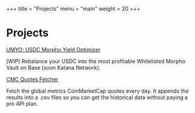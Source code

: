 +++
title = "Projects"
menu = "main"
weight = 20
+++

# Projects

[UMYO: USDC Morpho Yield Optimizer](https://github.com/jorickdefraine/usdc-morpho-yield-optimizer)

[WIP] Rebalance your USDC into the most profitable Whitelisted Morpho Vault on Base (soon Katana Network).

[CMC Quotes Fetcher](https://github.com/jorickdefraine/cmc-quotes-fetcher)

Fetch the global metrics CoinMarketCap quotes every day. 
It appends the results into a .csv files so you can get the historical data without paying a pro API plan.